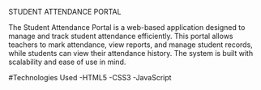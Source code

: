 STUDENT ATTENDANCE PORTAL

The Student Attendance Portal is a web-based application designed to manage and track student attendance efficiently. This portal allows teachers to mark attendance, view reports, and manage student records, while students can view their attendance history. The system is built with scalability and ease of use in mind.

 #Technologies Used
-HTML5
-CSS3
-JavaScript
